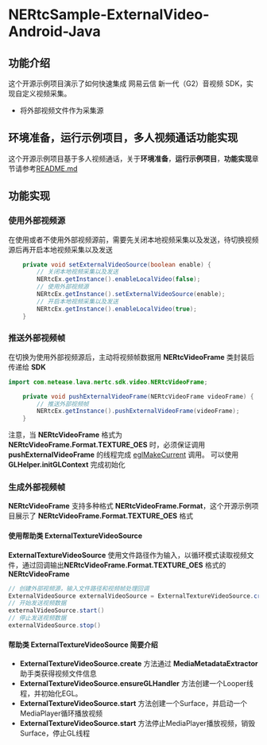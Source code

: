 # NERtcSample-ExternalVideo-Android-Java

## 功能介绍

这个开源示例项目演示了如何快速集成 网易云信 新一代（G2）音视频 SDK，实现自定义视频采集。
- 将外部视频文件作为采集源

## 环境准备，运行示例项目，多人视频通话功能实现

这个开源示例项目基于多人视频通话，关于**环境准备**，**运行示例项目**，**功能实现**章节请参考[README.md](https://github.com/netease-im/Basic-Video-Call/blob/master/Group-Video/NERtcSample-GroupVideoCall-Android-Java/README.md)

## 功能实现

### 使用外部视频源

在使用或者不使用外部视频源前，需要先关闭本地视频采集以及发送，待切换视频源后再开启本地视频采集以及发送

```java
    private void setExternalVideoSource(boolean enable) {
        // 关闭本地视频采集以及发送
        NERtcEx.getInstance().enableLocalVideo(false);
        // 使用外部视频源
        NERtcEx.getInstance().setExternalVideoSource(enable);
        // 开启本地视频采集以及发送
        NERtcEx.getInstance().enableLocalVideo(true);
    }
```

### 推送外部视频帧

在切换为使用外部视频源后，主动将视频帧数据用 **NERtcVideoFrame** 类封装后传递给 **SDK**

```java
import com.netease.lava.nertc.sdk.video.NERtcVideoFrame;

    private void pushExternalVideoFrame(NERtcVideoFrame videoFrame) {
        // 推送外部视频帧
        NERtcEx.getInstance().pushExternalVideoFrame(videoFrame);
    }
```

注意，当 **NERtcVideoFrame** 格式为 **NERtcVideoFrame.Format.TEXTURE_OES** 时，必须保证调用 **pushExternalVideoFrame** 的线程完成 [eglMakeCurrent](https://www.khronos.org/registry/EGL/sdk/docs/man/html/eglMakeCurrent.xhtml) 调用。
可以使用 **GLHelper.initGLContext** 完成初始化

### 生成外部视频帧

**NERtcVideoFrame** 支持多种格式 **NERtcVideoFrame.Format**，这个开源示例项目展示了 **NERtcVideoFrame.Format.TEXTURE_OES** 格式

#### 使用帮助类 **ExternalTextureVideoSource**

**ExternalTextureVideoSource** 使用文件路径作为输入，以循环模式读取视频文件，通过回调输出**NERtcVideoFrame.Format.TEXTURE_OES** 格式的 **NERtcVideoFrame**

```java
// 创建外部视频源，输入文件路径和视频帧处理回调
ExternalVideoSource externalVideoSource = ExternalTextureVideoSource.create(videoPath, this::pushExternalVideoFrame);
// 开始发送视频数据
externalVideoSource.start()
// 停止发送视频数据
externalVideoSource.stop()
```

#### 帮助类 **ExternalTextureVideoSource** 简要介绍

- **ExternalTextureVideoSource.create** 方法通过 **MediaMetadataExtractor** 助手类获得视频文件信息
- **ExternalTextureVideoSource.ensureGLHandler** 方法创建一个Looper线程，并初始化EGL。
- **ExternalTextureVideoSource.start** 方法创建一个Surface，并启动一个MediaPlayer循环播放视频
- **ExternalTextureVideoSource.start** 方法停止MediaPlayer播放视频，销毁Surface，停止GL线程


